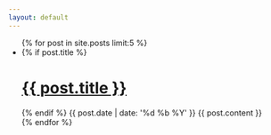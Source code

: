 ```yaml
---
layout: default
---
```

<ul class="posts">
{% for post in site.posts limit:5 %}
    <li class="post">
        {% if post.title %}<a href="{{ post.url }}"><h1>{{ post.title }}</h1></a>{% endif %}
        <span class="date">{{ post.date | date: '%d %b %Y' }}</span>
        {{ post.content }}
    </li>
{% endfor %}
</ul>

